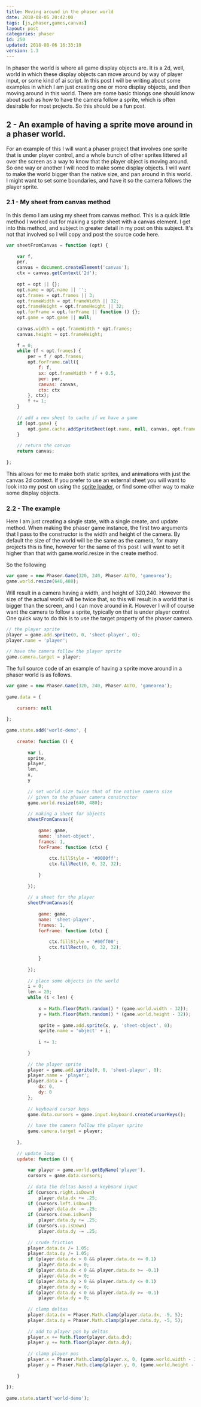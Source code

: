 ```yaml
---
title: Moving around in the phaser world
date: 2018-08-05 20:42:00
tags: [js,phaser,games,canvas]
layout: post
categories: phaser
id: 250
updated: 2018-08-06 16:33:10
version: 1.3
---
```


In phaser the world is where all game display objects are. It is a 2d, well, world in which these display objects can move around by way of player input, or some kind of ai script. In this post I will be writing about some examples in which I am just creating one or more display objects, and then moving around in this world. There are some basic thiongs one should know about such as how to have the camera follow a sprite, which is often desirable for most projects. So this should be a fun post.

<!-- more -->



## 2 - An example of having a sprite move around in a phaser world.

For an example of this I will want a phaser project that involves one sprite that is under player control, and a whole bunch of other sprites littered all over the screen as a way to know that the player object is moving around. So one way or another I will need to make some display objects. I will want to make the world bigger than the native size, and pan around in this world. I might want to set some boundaries, and have it so the camera follows the player sprite.

### 2.1 - My sheet from canvas method

In this demo I am using my sheet from canvas method. This is a quick little method I worked out for making a sprite sheet with a canvas element. I get into this method, and subject in greater detail in my post on this subject. It's not that involved so I will copy and post the source code here.

```js
var sheetFromCanvas = function (opt) {
 
    var f,
    per,
    canvas = document.createElement('canvas');
    ctx = canvas.getContext('2d');
 
    opt = opt || {};
    opt.name = opt.name || '';
    opt.frames = opt.frames || 3;
    opt.frameWidth = opt.frameWidth || 32;
    opt.frameHeight = opt.frameHeight || 32;
    opt.forFrame = opt.forFrame || function () {};
    opt.game = opt.game || null;
 
    canvas.width = opt.frameWidth * opt.frames;
    canvas.height = opt.frameHeight;
 
    f = 0;
    while (f < opt.frames) {
        per = f / opt.frames;
        opt.forFrame.call({
            f: f,
            sx: opt.frameWidth * f + 0.5,
            per: per,
            canvas: canvas,
            ctx: ctx
        }, ctx);
        f += 1;
    }
 
    // add a new sheet to cache if we have a game
    if (opt.game) {
        opt.game.cache.addSpriteSheet(opt.name, null, canvas, opt.frameWidth, opt.frameHeight, opt.frames, 0, 0);
    }
 
    // return the canvas
    return canvas;
 
};
```

This allows for me to make both static sprites, and animations with just the canvas 2d context. If you prefer to use an external sheet you will want to look into my post on using the [sprite loader](/2017/10/12/phaser-spritesheets/), or find some other way to make some display objects.


### 2.2 - The example

 Here I am just creating a single state, with a single create, and update method. When making the phaser game instance, the first two arguments that I pass to the constructor is the width and height of the camera. By default the size of the world will be the same as the camera, for many projects this is fine, however for the same of this post I will want to set it higher than that with game.world.resize in the create method.

So the following

```js
var game = new Phaser.Game(320, 240, Phaser.AUTO, 'gamearea');
game.world.resize(640,480);
```
Will result in a camera having a width, and height of 320,240. However the size of the actual world will be twice that, so this will result in a world that is bigger than the screen, and I can move around in it. However I will of course want the camera to follow a sprite, typically on that is under player control. One quick way to do this is to use the target property of the phaser camera.

```js
// the player sprite
player = game.add.sprite(0, 0, 'sheet-player', 0);
player.name = 'player';
 
// have the camera follow the player sprite
game.camera.target = player;
```

The full source code of an example of having a sprite move around in a phaser world is as follows.

```js
var game = new Phaser.Game(320, 240, Phaser.AUTO, 'gamearea');
 
game.data = {
 
    cursors: null
 
};
 
game.state.add('world-demo', {
 
    create: function () {
 
        var i,
        sprite,
        player,
        len,
        x,
        y
 
        // set world size twice that of the native camera size
        // given to the phaser camera constructor
        game.world.resize(640, 480);
 
        // making a sheet for objects
        sheetFromCanvas({
 
            game: game,
            name: 'sheet-object',
            frames: 1,
            forFrame: function (ctx) {
 
                ctx.fillStyle = '#0000ff';
                ctx.fillRect(0, 0, 32, 32);
 
            }
 
        });
 
        // a sheet for the player
        sheetFromCanvas({
 
            game: game,
            name: 'sheet-player',
            frames: 1,
            forFrame: function (ctx) {
 
                ctx.fillStyle = '#00ff00';
                ctx.fillRect(0, 0, 32, 32);
 
            }
 
        });
 
        // place some objects in the world
        i = 0;
        len = 20;
        while (i < len) {
 
            x = Math.floor(Math.random() * (game.world.width - 32));
            y = Math.floor(Math.random() * (game.world.height - 32));
 
            sprite = game.add.sprite(x, y, 'sheet-object', 0);
            sprite.name = 'object' + i;
 
            i += 1;
 
        }
 
        // the player sprite
        player = game.add.sprite(0, 0, 'sheet-player', 0);
        player.name = 'player';
        player.data = {
            dx: 0,
            dy: 0
        };
 
        // keyboard cursor keys
        game.data.cursors = game.input.keyboard.createCursorKeys();
 
        // have the camera follow the player sprite
        game.camera.target = player;
 
    },
 
    // update loop
    update: function () {
 
        var player = game.world.getByName('player'),
        cursors = game.data.cursors;
 
        // data the deltas based a keyboard input
        if (cursors.right.isDown)
            player.data.dx += .25;
        if (cursors.left.isDown)
            player.data.dx -= .25;
        if (cursors.down.isDown)
            player.data.dy += .25;
        if (cursors.up.isDown)
            player.data.dy -= .25;
 
        // crude friction
        player.data.dx /= 1.05;
        player.data.dy /= 1.05;
        if (player.data.dx > 0 && player.data.dx <= 0.1)
            player.data.dx = 0;
        if (player.data.dx < 0 && player.data.dx >= -0.1)
            player.data.dx = 0;
        if (player.data.dy > 0 && player.data.dy <= 0.1)
            player.data.dy = 0;
        if (player.data.dy < 0 && player.data.dy >= -0.1)
            player.data.dy = 0;
 
        // clamp deltas
        player.data.dx = Phaser.Math.clamp(player.data.dx, -5, 5);
        player.data.dy = Phaser.Math.clamp(player.data.dy, -5, 5);
 
        // add to player pos by deltas
        player.x += Math.floor(player.data.dx);
        player.y += Math.floor(player.data.dy);
 
        // clamp player pos
        player.x = Phaser.Math.clamp(player.x, 0, (game.world.width - 32));
        player.y = Phaser.Math.clamp(player.y, 0, (game.world.height - 32));
 
    }
 
});
 
game.state.start('world-demo');
```